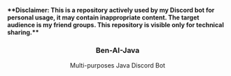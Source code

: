 <p align="left"><b>**Disclaimer: This is a repository actively used by my Discord bot for personal usage, it may contain inappropriate content. The target audience is my friend groups. This repository is visible only for technical sharing.**</b></p>

<h3 align="center">Ben-AI-Java</h3>
<p align="center">Multi-purposes Java Discord Bot</p>

